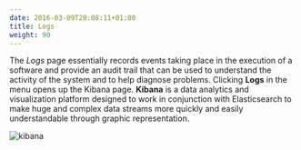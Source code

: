 ```yaml
---
date: 2016-03-09T20:08:11+01:00
title: Logs
weight: 90
---
```


The *Logs* page essentially records events taking place in the execution of a software and provide an audit trail that can be used to understand the activity of the system and to help diagnose problems. Clicking **Logs** in the menu opens up the Kibana page. **Kibana** is a data analytics and visualization platform designed to work in conjunction with Elasticsearch to make huge and complex data streams more quickly and easily understandable through graphic representation.

![kibana](/assets/images/kibana.png)
